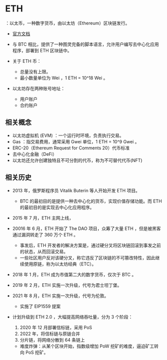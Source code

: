 # ETH

：以太币，一种数字货币，由以太坊（Ethereum）区块链发行。
- [官方文档](https://ethereum.org/en/developers/docs/)
- 与 BTC 相比，提供了一种图灵完备的脚本语言，允许用户编写去中心化应用程序，部署到 ETH 区块链中。

- 关于 ETH 币：
  - 总量没有上限。
  - 最小数量单位为 Wei ，1 ETH = 10^18 Wei 。
- 以太坊存在两种账号地址：
  - 用户账户
  - 合约账户



## 相关概念
- 以太坊虚拟机 (EVM) ：一个运行时环境，负责执行交易。
- Gas ：指交易费用，通常采用 Gwei 单位，1 ETH = 10^9 Gwei 。
- ERC-20（Ethereum Request for Comments 20）代币标准
- 去中心化金融（DeFi）
- 以太坊还允许创建独特且不可分割的代币，称为不可替代代币(NFT)


## 相关历史

- 2013 年，俄罗斯程序员 Vitalik Buterin 等人开始开发 ETH 项目。
  - BTC 的最初目的是提供一种去中心化的货币，实现价值存储功能。而 ETH 的最初目的是实现去中心化应用程序。
- 2015 年 7 月，ETH 主网上线，

- 20016 年 6 月，ETH 开始了 The DAO 项目，众筹了大量 ETH ，但是被黑客通过漏洞转走了 360 万个 ETH 。
  - 事发后，ETH 开发者的解决方案是，通过硬分叉将区块链回滚到事发之前的状态，从而回滚交易。
  - 一些社区用户反对该硬分叉，称它违反了区块链的不可篡改特性，因此继续使用原链，称为以太坊经典（ETC）。

- 2018 年 1 月，ETH 成为市值第二大的数字货币，仅次于 BTC 。
- 2019 年 2 月，ETH 实施一次升级，代号为君士坦丁堡。
- 2021 年 8 月，ETH 实施一次升级，代号为伦敦。
  - 实施了 EIP1559 提案

- 计划升级到 ETH 2.0 ，大幅提高网络吞吐量，分为 3 个阶段：
  1. 2020 年 12 月部署信标链，采用 PoS
  2. 2022 年，将信标链与原链合并
  3. 分片链，将网络分散到 64 条链上
  - 难度炸弹：从某个区块开始，指数级增加 PoW 挖矿的难度，逼迫矿工转向 PoS 挖矿。

